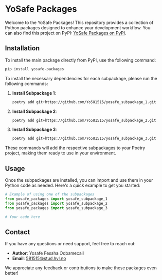 
# YoSafe Packages

Welcome to the YoSafe Packages! This repository provides a collection of Python packages designed to enhance your development workflow. You can also find this project on PyPI: [YoSafe Packages on PyPI](https://pypi.org/project/yosafe-packages/).

## Installation

To install the main package directly from PyPI, use the following command:

```bash
pip install yosafe-packages
```

To install the necessary dependencies for each subpackage, please run the following commands:


1. **Install Subpackage 1**:

    ```bash
    poetry add git+https://github.com/Yo581515/yosafe_subpackage_1.git
    ```

2. **Install Subpackage 2**:

    ```bash
    poetry add git+https://github.com/Yo581515/yosafe_subpackage_2.git
    ```

3. **Install Subpackage 3**:

    ```bash
    poetry add git+https://github.com/Yo581515/yosafe_subpackage_3.git
    ```

These commands will add the respective subpackages to your Poetry project, making them ready to use in your environment.

## Usage

Once the subpackages are installed, you can import and use them in your Python code as needed. Here's a quick example to get you started:

```python
# Example of using one of the subpackages
from yosafe_packages import yosafe_subpackage_1
from yosafe_packages import yosafe_subpackage_2
from yosafe_packages import yosafe_subpackage_3

# Your code here
```

## Contact

If you have any questions or need support, feel free to reach out:

- **Author**: Yosafe Fesaha Oqbamecail
- **Email**: [581515@stud.hvl.no](mailto:581515@stud.hvl.no)

We appreciate any feedback or contributions to make these packages even better!
